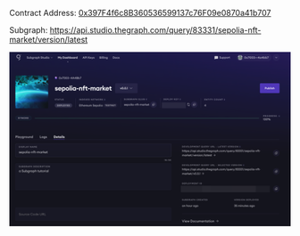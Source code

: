 Contract Address: [0x397F4f6c8B360536599137c76F09e0870a41b707](https://sepolia.etherscan.io/address/0x397f4f6c8b360536599137c76f09e0870a41b707)

Subgraph: https://api.studio.thegraph.com/query/83331/sepolia-nft-market/version/latest

![](screenshots/1.png)
